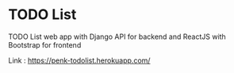 # TODO List
TODO List web app with Django API for backend and ReactJS with Bootstrap for frontend

Link : https://penk-todolist.herokuapp.com/
